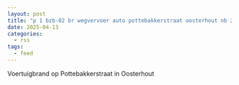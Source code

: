 ```yaml
---
layout: post
title: "p 1 bzb-02 br wegvervoer auto pottebakkerstraat oosterhout nb 205031"
date: 2025-04-13
categories: 
  - rss
tags: 
  - feed
---
```


Voertuigbrand op Pottebakkerstraat in Oosterhout
